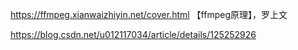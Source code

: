https://ffmpeg.xianwaizhiyin.net/cover.html  【ffmpeg原理】，罗上文



https://blog.csdn.net/u012117034/article/details/125252926



